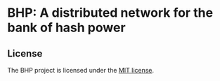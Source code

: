 BHP: A distributed network for the bank of hash power
================

License
------

The BHP project is licensed under the [MIT license](LICENSE).

